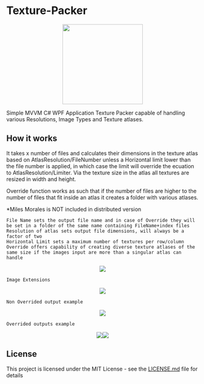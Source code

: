 # Texture-Packer

<p align="center"><img width="210" height="210" src="https://github.com/gappro/Texture-Packer/assets/50177367/c5fcb07a-4976-4220-8aad-d5450ab0b4be"></img></p>

Simple MVVM C# WPF Application Texture Packer capable of handling various Resolutions, Image Types and Texture atlases.

## How it works

It takes x number of files and calculates their dimensions in the texture atlas based on AtlasResolution/FileNumber unless a Horizontal limit lower than the file number is applied, in which case the limit will override the ecuation to AtlasResolution/Limiter. Via the texture size in the atlas all textures are resized in width and height.

Override function works as such that if the number of files are higher to the number of files that fit inside an atlas it creates a folder with various atlases.

*Miles Morales is NOT included in distributed version

```
File Name sets the output file name and in case of Override they will be set in a folder of the same name containing FileName+index files
Resolution of atlas sets output file dimensions, will always be a factor of two
Horizontal Limit sets a maximum number of textures per row/column
Override offers capability of creating diverse texture atlases of the same size if the images input are more than a singular atlas can handle
```

<p align="center"><img src="https://github.com/gappro/Texture-Packer/assets/50177367/92559136-9b14-4055-9c5f-28b5a8ce13be"></img></p>

```
Image Extensions
```
<p align="center"><img src="https://github.com/gappro/Texture-Packer/assets/50177367/0e4be3e0-3545-498b-b0a5-cfaa842f7fed"></img></p>

```
Non Overrided output example
```
<p align="center"><img src="https://github.com/gappro/Texture-Packer/assets/50177367/a5f5a8b0-9790-4430-9228-d7143453964d"></img></p>

```
Overrided outputs example
```
<p align="center"><img src="https://github.com/gappro/Texture-Packer/assets/50177367/34043dd5-0662-4cea-9475-4067b917f2f6"/><img src="https://github.com/gappro/Texture-Packer/assets/50177367/5e3b831e-0744-4bfc-ad90-c3b5197504d6"/></p>

## License

This project is licensed under the MIT License - see the [LICENSE.md](LICENSE.md) file for details
